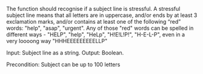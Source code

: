 The function should recognise if a subject line is stressful. A stressful subject line means that all letters are in uppercase, and/or ends by at least 3 exclamation marks, and/or contains at least one of the following “red” words: "help", "asap", "urgent". Any of those "red" words can be spelled in different ways - "HELP", "help", "HeLp", "H!E!L!P!", "H-E-L-P", even in a very loooong way "HHHEEEEEEEEELLP"

Input: Subject line as a string.
Output: Boolean.

Precondition: Subject can be up to 100 letters